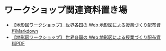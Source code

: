 # ワークショップ関連資料置き場

* [【地形図ワークショップ】 世界各国の Web 地形図による授業づくり配布資料Markdown](https://github.com/japancartographersassociation/onlineconference4jca2021/blob/main/workshop/TopoMapsInTheWorld.md)
* [【地形図ワークショップ】 世界各国の Web 地形図による授業づくり配布資料PDF](https://github.com/japancartographersassociation/onlineconference4jca2021/blob/main/workshop/20210131%E3%80%90%E5%9C%B0%E5%BD%A2%E5%9B%B3%E3%83%AF%E3%83%BC%E3%82%AF%E3%82%B7%E3%83%A7%E3%83%83%E3%83%97%E3%80%91%EF%BC%88%E6%A1%88%E5%86%85%E4%BA%BA%EF%BC%9A%E5%B0%8F%E6%9E%97%E5%B2%B3%E4%BA%BA%EF%BC%89%E9%85%8D%E5%B8%83%E8%B3%87%E6%96%99.pdf)
